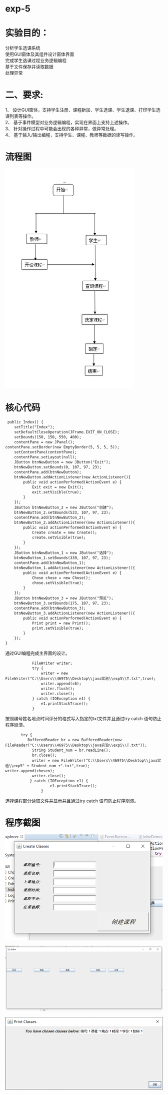# exp-5
实验目的：<br>
====
分析学生选课系统<br>
使用GUI窗体及其组件设计窗体界面<br>
完成学生选课过程业务逻辑编程<br>
基于文件保存并读取数据<br>
处理异常<br>

二、要求:<br>
======
1、	设计GUI窗体，支持学生注册、课程新加、学生选课、学生退课、打印学生选课列表等操作。<br>
2、	基于事件模型对业务逻辑编程，实现在界面上支持上述操作。<br>
3、	针对操作过程中可能会出现的各种异常，做异常处理。<br>
4、	基于输入/输出编程，支持学生、课程、教师等数据的读写操作。<br>

流程图<br>
====

![Image text](https://github.com/IvanZima/exp-5/blob/master/%E6%B5%81%E7%A8%8B%E5%9B%BE.PNG)
   
核心代码<br>
=====
     
     
     public Index() {
		setTitle("Index");
		setDefaultCloseOperation(JFrame.EXIT_ON_CLOSE);
		setBounds(150, 150, 550, 400);
		contentPane = new JPanel();
	contentPane.setBorder(new EmptyBorder(5, 5, 5, 5));
		setContentPane(contentPane);
		contentPane.setLayout(null);
		JButton btnNewButton = new JButton("Exit");
		btnNewButton.setBounds(0, 107, 97, 23);
		contentPane.add(btnNewButton);
		btnNewButton.addActionListener(new ActionListener(){
			public void actionPerformed(ActionEvent e) {
				Exit exit = new Exit();
				exit.setVisible(true);
			}
		});
		JButton btnNewButton_2 = new JButton("创建");
		btnNewButton_2.setBounds(533, 107, 97, 23);
		contentPane.add(btnNewButton_2);
		btnNewButton_2.addActionListener(new ActionListener(){
			public void actionPerformed(ActionEvent e) {
				Create create = new Create();
				create.setVisible(true); 
			}
		});
		JButton btnNewButton_1 = new JButton("选择");
		btnNewButton_1.setBounds(339, 107, 97, 23);
		contentPane.add(btnNewButton_1);
		btnNewButton_1.addActionListener(new ActionListener(){
			public void actionPerformed(ActionEvent e) {
				Chose chose = new Chose();
				chose.setVisible(true); 
			}
		});
		JButton btnNewButton_3 = new JButton("预览");
		btnNewButton_3.setBounds(175, 107, 97, 23);
		contentPane.add(btnNewButton_3);
		btnNewButton_3.addActionListener(new ActionListener(){
			public void actionPerformed(ActionEvent e) {
				Print print = new Print();
				print.setVisible(true);
			}
		});
	}


通过GUI编程完成主界面的设计。

			    FileWriter writer;
		        try {
		            writer = new FileWriter("C:\\Users\\46975\\Desktop\\java实验\\exp5\\T.txt",true);
		            writer.append(s6); 
		            writer.flush();
		            writer.close();
		        } catch (IOException e1) {
		            e1.printStackTrace();
		        }
按照编号姓名地点时间评分的格式写入指定的txt文件并且通过try catch 语句防止程序崩溃。



	       try {
			  BufferedReader br = new BufferedReader(new FileReader("C:\\Users\\46975\\Desktop\\java实验\\exp5\\T.txt"));
			    String Student_num = br.readLine();
			    br.close();
			    writer = new FileWriter("C:\\Users\\46975\\Desktop\\java实验\\exp5" + Student_num +".txt",true);		                    writer.append(chosen); 
			    writer.close();
	           } catch (IOException e1) {
			            e1.printStackTrace();
			        }
选择课程部分读取文件并显示并且通过try catch 语句防止程序崩溃。

程序截图<br>
=========

![Image text](https://github.com/IvanZima/exp-5/blob/master/%E6%B3%A8%E5%86%8C.PNG)

![Image text](https://github.com/IvanZima/exp-5/blob/master/%E4%B8%BB%E7%95%8C%E9%9D%A2PNG.PNG)

![Image text](https://github.com/IvanZima/exp-5/blob/master/%E6%89%93%E5%8D%B0.png)

